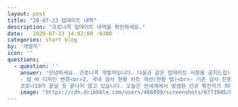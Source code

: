 ```yaml
---
layout: post
title: "20-07-23 업데이트 내역"
description: "코로나콕 업데이트 내역을 확인하세요."
date:   2020-07-23 14:02:00 -0300
categories: start blog
by: '개발자'
icon: ''
questions:
  - question: ''
    answer: '안녕하세요. 코로나콕 개발자입니다. 다음과 같은 업데이트 사항을 공지드립니다.<br><br>1. UI 통일성 개선<br>- 현황 탭 뿐만 아니라 다른 페이지들도 새로운 Neumorphism 디자인을 적용했습니다.<br>
    - 탭 바 디자인 변경<br>2. 국내 검사 현황 차트 개선(현황 탭)<br>- 기존 검사 진행 중 현황에서 일 검사건수로 변경하여 전날 진단검사가 얼마나 이루어졌는지 확인할 수 있습니다.<br><br>
    코로나19가 끝날 듯 끝나지 않고 있습니다. 오늘은 전세계에서 발생한 신규 확진자가 최대 폭을 경신했습니다 :(<br>무엇보다 중요한 건 우리가 지치지 않고 지속적으로 방역 수칙을 준수하는 것입니다. 모두 적극적인 협조 부탁드립니다!'
    image: "https://cdn.dribbble.com/users/466099/screenshots/6773945/head_vague_dribbble.gif"
---
```

